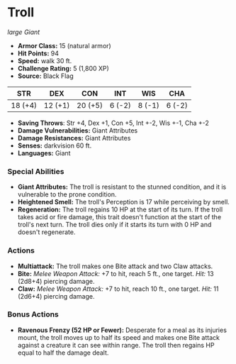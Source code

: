 # Troll

*large* *Giant*

- **Armor Class:** 15 (natural armor)
- **Hit Points:** 94 
- **Speed:** walk 30 ft.
- **Challenge Rating:** 5 (1,800 XP)
- **Source:** Black Flag

| STR | DEX | CON | INT | WIS | CHA |
| --- | --- | --- | --- | --- | --- |
| 18 (+4) | 12 (+1) | 20 (+5) | 6 (-2) | 8 (-1) | 6 (-2) |

- **Saving Throws**: Str +4, Dex +1, Con +5, Int +-2, Wis +-1, Cha +-2
- **Damage Vulnerabilities:** Giant Attributes
- **Damage Resistances:** Giant Attributes
- **Senses:** darkvision 60 ft.
- **Languages:** Giant

### Special Abilities

- **Giant Attributes:** The troll is resistant to the stunned condition, and it is vulnerable to the prone condition.
- **Heightened Smell:** The troll's Perception is 17 while perceiving by smell.
- **Regeneration:** The troll regains 10 HP at the start of its turn. If the troll takes acid or fire damage, this trait doesn't function at the start of the troll's next turn. The troll dies only if it starts its turn with 0 HP and doesn't regenerate.

### Actions

- **Multiattack:** The troll makes one Bite attack and two Claw attacks.
- **Bite:** _Melee Weapon Attack:_ +7 to hit, reach 5 ft., one target. _Hit:_ 13 (2d8+4) piercing damage.
- **Claw:** _Melee Weapon Attack:_ +7 to hit, reach 10 ft., one target. _Hit:_ 11 (2d6+4) piercing damage.

### Bonus Actions

- **Ravenous Frenzy (52 HP or Fewer):** Desperate for a meal as its injuries mount, the troll moves up to half its speed and makes one Bite attack against a creature it can see within range. The troll then regains HP equal to half the damage dealt.
